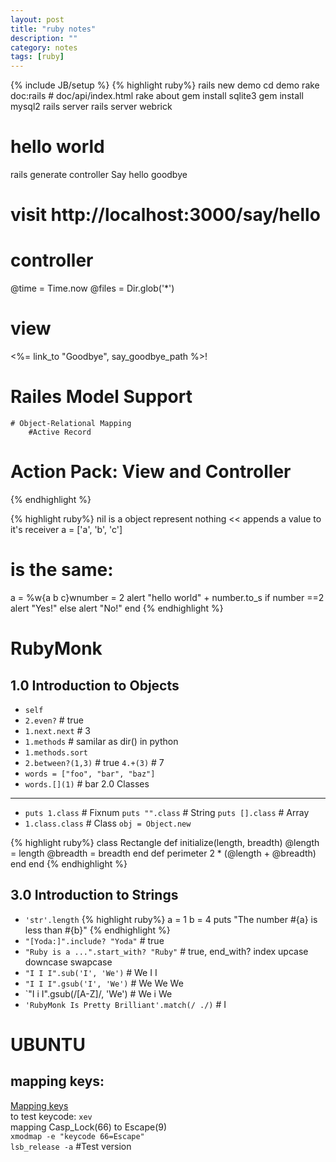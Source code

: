 ```yaml
---
layout: post
title: "ruby notes"
description: ""
category: notes
tags: [ruby]
---
```

{% include JB/setup %}
{% highlight ruby%}
rails new demo
cd demo
rake doc:rails  # doc/api/index.html
rake about
gem install sqlite3
gem install mysql2
rails server
rails server webrick

# hello world
rails generate controller Say hello goodbye
# visit http://localhost:3000/say/hello

# controller
@time = Time.now
@files = Dir.glob('*')
# view
<%= link_to "Goodbye",
    say_goodbye_path %>!

#  Railes Model Support
    # Object-Relational Mapping
        #Active Record
# Action Pack: View and Controller
{% endhighlight %}

{% highlight ruby%}
nil is a object represent nothing
<< appends a value to it's receiver
a = ['a', 'b', 'c']
# is the same:
a = %w{a b c}wnumber = 2
alert "hello world" + number.to_s
if number ==2
    alert "Yes!"
else
    alert "No!"
end
{% endhighlight %}

RubyMonk
========
1.0 Introduction to Objects
---------------------------
- `self`
- `2.even?` # true
- `1.next.next` # 3
- `1.methods` # samilar as dir() in python
- `1.methods.sort`
- `2.between?(1,3)` # true `4.+(3)` # 7
- `words = ["foo", "bar", "baz"]`
- `words.[](1)` # bar
2.0 Classes
-----------
- `puts 1.class` # Fixnum `puts "".class` # String `puts [].class` # Array
- `1.class.class` # Class `obj = Object.new`

{% highlight ruby%}
class Rectangle 
  def initialize(length, breadth)
    @length = length
    @breadth = breadth
  end
  def perimeter
    2 * (@length + @breadth)
  end
end
{% endhighlight %}

3.0 Introduction to Strings
---------------------------
- `'str'.length`
{% highlight ruby%}
a = 1 
b = 4
puts "The number #{a} is less than #{b}"
{% endhighlight %}
- `"[Yoda:]".include? "Yoda"` # true
- `"Ruby is a ...".start_with? "Ruby"` # true, end_with? index upcase downcase swapcase
- `"I I I".sub('I', 'We')` # We I I
- `"I I I".gsub('I', 'We')` # We We We
- `"I i I".gsub(/[A-Z]/, 'We') # We i We
- `'RubyMonk Is Pretty Brilliant'.match(/ ./)` # I

UBUNTU
======
mapping keys:
-------------
[Mapping keys](http://askubuntu.com/questions/24916/how-do-i-remap-certain-keys)  
to test keycode: `xev`  
mapping Casp_Lock(66) to Escape(9)  
`xmodmap -e "keycode 66=Escape"`  
`lsb_release -a` #Test version  